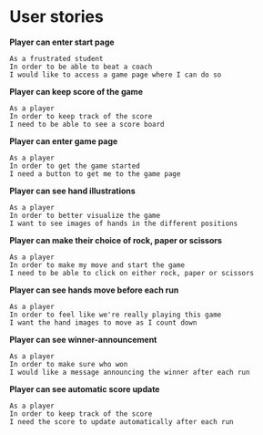 # User stories
**Player can enter start page**
```
As a frustrated student
In order to be able to beat a coach
I would like to access a game page where I can do so
```
**Player can keep score of the game**
```
As a player
In order to keep track of the score
I need to be able to see a score board

```
**Player can enter game page**
```
As a player
In order to get the game started
I need a button to get me to the game page

```
**Player can see hand illustrations**
```
As a player
In order to better visualize the game
I want to see images of hands in the different positions

```

**Player can make their choice of rock, paper or scissors**
```
As a player
In order to make my move and start the game
I need to be able to click on either rock, paper or scissors

```

**Player can see hands move before each run**
```
As a player
In order to feel like we're really playing this game
I want the hand images to move as I count down

```

**Player can see winner-announcement**
```
As a player
In order to make sure who won
I would like a message announcing the winner after each run

```
**Player can see automatic score update**
```
As a player
In order to keep track of the score
I need the score to update automatically after each run

```